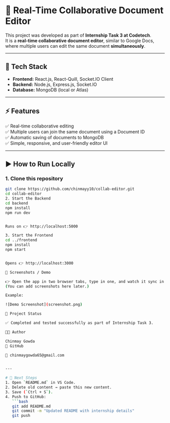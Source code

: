 # 📝 Real-Time Collaborative Document Editor

This project was developed as part of **Internship Task 3 at Codetech**.  
It is a **real-time collaborative document editor**, similar to Google Docs, where multiple users can edit the same document **simultaneously**.

---

## 🚀 Tech Stack
- **Frontend:** React.js, React-Quill, Socket.IO Client  
- **Backend:** Node.js, Express.js, Socket.IO  
- **Database:** MongoDB (local or Atlas)  

---

## ⚡ Features
✅ Real-time collaborative editing  
✅ Multiple users can join the same document using a Document ID  
✅ Automatic saving of documents to MongoDB  
✅ Simple, responsive, and user-friendly editor UI  

---

## ▶️ How to Run Locally

### 1. Clone this repository
```bash
git clone https://github.com/chinmayy10/collab-editor.git
cd collab-editor
2. Start the Backend
cd backend
npm install
npm run dev


Runs on 👉 http://localhost:5000

3. Start the Frontend
cd ../frontend
npm install
npm start


Opens 👉 http://localhost:3000

📸 Screenshots / Demo

👉 Open the app in two browser tabs, type in one, and watch it sync in real-time.
(You can add screenshots here later.)

Example:

![Demo Screenshot](screenshot.png)

📌 Project Status

✅ Completed and tested successfully as part of Internship Task 3.

👨‍💻 Author

Chinmay Gowda
🔗 GitHub

📧 chinmaygowda65@gmail.com


---

# 🔹 Next Steps
1. Open `README.md` in VS Code.  
2. Delete old content → paste this new content.  
3. Save (`Ctrl + S`).  
4. Push to GitHub:
   ```bash
   git add README.md
   git commit -m "Updated README with internship details"
   git push
